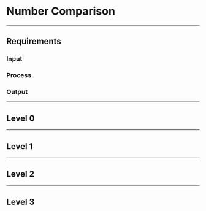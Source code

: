 # Number Comparison

--------------------------------------------------------------------------------

## Requirements

### Input

### Process

### Output

--------------------------------------------------------------------------------

## Level 0

--------------------------------------------------------------------------------

## Level 1

--------------------------------------------------------------------------------

## Level 2

--------------------------------------------------------------------------------

## Level 3

